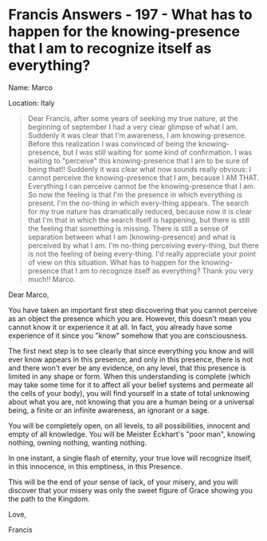 # Francis Answers - 197 - What has to happen for the knowing-presence that I am to recognize itself as everything?

Name: Marco

Location: Italy

>Dear Francis, after some years of seeking my true nature, at the beginning of september I had a very clear glimpse of what I am. Suddenly it was clear that I'm awareness, I am knowing-presence. Before this realization I was convinced of being the knowing-presence, but I was still waiting for some kind of confirmation. I was waiting to "perceive" this knowing-presence that I am to be sure of being that!! Suddenly it was clear what now sounds really obvious: I cannot perceive the knowing-presence that I am, because I AM THAT. Everything I can perceive cannot be the knowing-presence that I am. So now the feeling is that I'm the presence in which everything is present. I'm the no-thing in which every-thing appears. The search for my true nature has dramatically reduced, because now it is clear that I'm that in which the search itself is happening, but there is still the feeling that something is missing. There is still a sense of separation between what I am (knowing-presence) and what is perceived by what I am. I'm no-thing perceiving every-thing, but there is not the feeling of being every-thing. I'd really appreciate your point of view on this situation. What has to happen for the knowing-presence that I am to recognize itself as everything? Thank you very much!! Marco.

Dear Marco,

You have taken an important first step discovering that you cannot perceive as an object the presence which you are. However, this doesn't mean you cannot know it or experience it at all. In fact, you already have some experience of it since you "know" somehow that you are consciousness.

The first next step is to see clearly that since everything you know and will ever know appears in this presence, and only in this presence, there is not and there won't ever be any evidence, on any level, that this presence is limited in any shape or form. When this understanding is complete (which may take some time for it to affect all your belief systems and permeate all the cells of your body), you will find yourself in a state of total unknowing about what you are, not knowing that you are a human being or a universal being, a finite or an infinite awareness, an ignorant or a sage.

You will be completely open, on all levels, to all possibilities, innocent and empty of all knowledge. You will be Meister Eckhart's "poor man", knowing nothing, owning nothing, wanting nothing.

In one instant, a single flash of eternity, your true love will recognize itself, in this innocence, in this emptiness, in this Presence.

This will be the end of your sense of lack, of your misery, and you will discover that your misery was only the sweet figure of Grace showing you the path to the Kingdom.

Love,

Francis